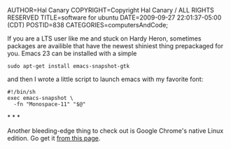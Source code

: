 AUTHOR=Hal Canary
COPYRIGHT=Copyright Hal Canary / ALL RIGHTS RESERVED
TITLE=software for ubuntu
DATE=2009-09-27 22:01:37-05:00 (CDT)
POSTID=838
CATEGORIES=computersAndCode;

If you are a LTS user like me and stuck on Hardy Heron, sometimes packages are availible that have the newest shiniest thing prepackaged for you. Emacs 23 can be installed with a simple

    sudo apt-get install emacs-snapshot-gtk

and then I wrote a little script to launch emacs with my favorite font:

    #!/bin/sh
    exec emacs-snapshot \
      -fn "Monospace-11" "$@" 

\* \* \*

Another bleeding-edge thing to check out is Google Chrome's native Linux edition. Go get it [from this page](http://dev.chromium.org/getting-involved/dev-channel#TOC-Linux).
